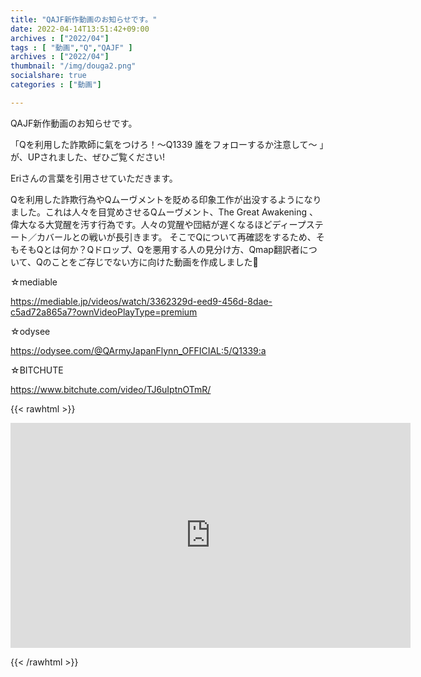 ```yaml
---
title: "QAJF新作動画のお知らせです。"
date: 2022-04-14T13:51:42+09:00
archives : ["2022/04"]
tags : [ "動画","Q","QAJF" ]
archives : ["2022/04"]
thumbnail: "/img/douga2.png"
socialshare: true
categories : ["動画"]

---
```


QAJF新作動画のお知らせです。

「Qを利用した詐欺師に氣をつけろ！～Q1339 誰をフォローするか注意して～ 」が、UPされました、ぜひご覧ください!

Eriさんの言葉を引用させていただきます。

Qを利用した詐欺行為やQムーヴメントを貶める印象工作が出没するようになりました。これは人々を目覚めさせるQムーヴメント、The Great Awakening 、偉大なる大覚醒を汚す行為です。人々の覚醒や団結が遅くなるほどディープステート／カバールとの戦いが長引きます。
そこでQについて再確認をするため、そもそもQとは何か？Qドロップ、Qを悪用する人の見分け方、Qmap翻訳者について、Qのことをご存じでない方に向けた動画を作成しました🐸

☆mediable

https://mediable.jp/videos/watch/3362329d-eed9-456d-8dae-c5ad72a865a7?ownVideoPlayType=premium

☆odysee

https://odysee.com/@QArmyJapanFlynn_OFFICIAL:5/Q1339:a

☆BITCHUTE

https://www.bitchute.com/video/TJ6uIptnOTmR/

{{< rawhtml >}}

<iframe width="640" height="360" scrolling="no" frameborder="0" style="border: none;" src="https://www.bitchute.com/embed/TJ6uIptnOTmR/"></iframe>

{{< /rawhtml >}}
